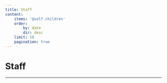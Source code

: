 ```yaml
---
title: Staff
content:
    items: '@self.children'
    order:
        by: date
        dir: desc
    limit: 10
    pagination: true
---
```


# Staff

***